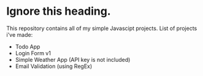 <h1>Ignore this heading.</h1>

This repository contains all of my simple Javascipt projects.
List of projects i've made:

- Todo App
- Login Form v1
- Simple Weather App (API key is not included)
- Email Validation (using RegEx)
